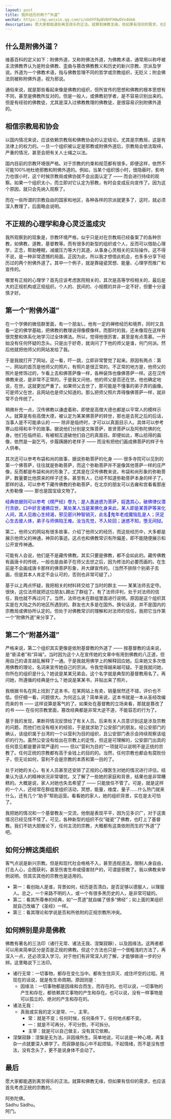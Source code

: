 ```yaml
---
layout: post
title: 我所经历的两个“外道”
wechat: https://mp.weixin.qq.com/s/obOYF8pBVNXFH0wOVn4UmA
description: 愿大家都能遇到离苦得乐的正法。就算和佛教无缘，但如果有信仰的需求，也应该首先考虑正统的宗教的。阿弥陀佛 and 阿门。
---
```


## 什么是附佛外道？

维基百科的定义如下：附佛外道，又称附佛法外道，为佛教术语，通常用以称呼被主流佛教界认为是附会佛教、歪曲与篡改佛教教义和历史的新兴宗教、宗派及学说。外道为一个佛教术语，指与佛教哲理不同的哲学或宗教组织，无贬义；附会佛法则被称附佛外道，视为邪说。

通俗来说，就是那些看起来像是佛教的组织，但所宣传的思想和佛教的根本思想有不同，甚至是佛教所反对的。但是一般人，或佛教初学者，是不容易识别出来的。但是有经验的佛教徒，尤其是深入过佛教教理的佛教徒，是很容易识别附佛外道的。

## 相信宗教局和协会

以国内情况来说，应该依赖宗教局和佛教协会的认定结论。尤其是宗教局，这是有法律上的权力的。一旦一个组织被认定是邪教或附佛外道后，宗教局会依法取缔，严重的情况，甚至会把有关人士绳之以法。

国内目前的宗教环境很严格。对于宗教的约束和规范都有很多。即便这样，依然不可能100%地杜绝邪教和附佛外道的。例如，当某个组织很小时，很隐蔽时，影响力也很小时，这个时候宗教局或佛协就不会出面认定了 —— 而会进行持续的观察。如果一个组织太小，而立即对它认定为邪教，有时会变成反向宣传了。因为这个原因，就只会先纳入观察了。

而在一些所谓的宗教自由的国家和地区，各种各样的宗派就更多了，这时，就必须深入教理了，后面略会说明。

## 不正规的心理学和身心灵泛滥成灾

我所观察到的现象是，宗教环境严格，似乎只是对在宗教局已经备案了的各种宗教，如佛教，道教，基督教等。而有很多的新型的组织或个人，反而可以借助心理学，正念，帮助睡眠，减缓压力等大行其道，从事身心灵相关的实际操作。这不得不说，是一种非常遗憾的局面。正因为此，所以我才想借此机会，也多多分享下经历过的两个附佛外道了。其中一个例子，就是靠碰瓷冥想、能量、心理学而推广和宣传的。

哪里有正规的心理学？首先应该考虑医院相关的，其次是高等学校相关的，最后是大的正规机构或正规组织。个人的、民间的、小规模的并非一定不好，但要十分谨慎才好。

## 第一个“附佛外道”

在一个学佛的微信群里面，有一个朋友L，他有一定的禅修经历和境界，同时又具备一定的佛学基础，把佛教的教理说得像模像样。而那时的我，还未像现在这样有很完整和体系化地学习过全体佛法。所以，觉得他很厉害，甚至是有点羡慕。一开始没有任何怀疑的念头。只是出于好奇，就询问了下他的师父是谁，何门何派。然后他就把他师父的网站发给了我。

于是我就打开了网站，这一看，吓一跳，立即非常警觉了起来。原因有两点：第一，网站的首页是他师父的照片。有照片是很正常的。不正常的地方是，他师父的照片是修饰过的，乍看上去和佛菩萨像一样，各种装饰也像佛菩萨一样。这在汉传佛教来说，是非常不正常的。于是我又问他，他的师父是否还在世。他也确定地说，在世。这就更加严重了。如果师父去世了，那可能是不懂事的弟子弄的画像。可是师父在世，且网站也是师父知道的。那么把师父照片弄得像佛菩萨一样，就非常不合传统了。

稍微补充一点，汉传佛教以谦虚着称，即使是高僧大德也都是以平常人的模样示人。就算是有些高僧大德，被认定为某某佛菩萨的转世，那也是去死之后的后话，当事人是不可能承认的 —— 除非是临终时，才可以以真面目示人。具体可以参考寒山拾得和丰干的故事。据说他们分别是文殊菩萨，普贤菩萨以及阿弥陀佛的化身。他们在临终前，有被相互道破他们自己的真面目。即便如此，寒山拾得的画像，依然是一副乞丐，步履蹒跚的老样子 —— 而没有把他们画成佛菩萨的样子令人供奉。

其次还可以参考布袋和尚的故事，据说弥勒菩萨的化身 —— 很多寺院可以见到的第一个佛菩萨，往往就是弥勒菩萨，而这个弥勒菩萨并不是像其他菩萨一样的庄严像，反而都是布袋和尚的形象了。尤其是在汉传佛教来说，布袋和尚形象的弥勒菩萨，数量要比他原来的样子还多。甚至有人，已经不知道弥勒菩萨本身的样子了。那样的话，可以参考下藏传佛教的弥勒菩萨，在北京的朋友可以去雍和宫看看那座大弥勒像 —— 那也是国宝级文物了。

<span style="color:blue">经典依据则可以参考《楞严经》卷九：是人愚迷惑为菩萨，婬逸其心，破佛律仪潜行贪欲，口中好言诸佛应世，某处某人当是某佛化身来此，某人即是某菩萨等来化人间，其人见故心生倾渴，邪见密兴种智销灭，此名𩲓鬼年老成魔恼乱是人；厌足心生去彼人体，弟子与师俱陷王难。汝当先觉，不入轮回；迷惑不知，堕无间狱。

第二，他师父的网站有很多故事，介绍了他师父的经历，而这些经历中，大多都是展示他师父的神通，神异的事迹。这点也和佛教常识有所偏差，即不能随便展示和公开宣传神通。

可能有人会说，他们是不是藏传佛教。其实只要是佛教，都不会如此的。藏传佛教有画唐卡的传统，一般也是由弟子在师父去世之后，因为修法的必要而画的。在生前是不会画成唐卡那样的佛菩萨形象，并大肆宣传的。（当然不排除个别弟子去画，但是其本人肯定不会认可的，否则也非常可疑了。）

基于以上两点怀疑，我把相关的材料转交给了当时的群主 —— 某某法师去定夺。很快，这位法师就把这位朋友L踢出了群组了。有了法师评判，处于对法师的信任，我也就不再过问了。当然，法师也未在群组里面进行说明。原因是这个组织其实是在大陆之外的地区所遇到的。群友也大多是在国外。换句话说，并不是国内的宗教局或佛协所认定的。但处于对佛教常识的理解和对法师的信任，我把它当作第一个“附佛外道”来分享了。

## 第二个“附基外道”

严格来说，第二个组织其实更像是依附基督教的外道了 —— 按基督教的话来说，是“亵渎者”和“异端”。当时因为这个人在宣传她的文章中有用到佛教的八正道，但用自己的语言胡乱解释了一通。于是我就用佛学上的解释回应她。后来她又多次借用佛教的理论，名词来宣传她自己的宗派。令我觉得越来越可疑。于是我就问她，你所在的组织是什么？她说是某某兄弟会。这个名字就是典型的基督教用名了。再问她，所遵循的经典是什么？她说是某某书，并贴出来了照片。

我根据书名在网上找到了这本书，在某网站上有卖，销量居然还不错，评价也不低。但仔细一看，问题很大。为何这么说？简单来说，这本书就是一本从圣经改编而来的书 —— 这样说算是客气的了。如果处在基督教的立场来看，那就是篡改了的书 —— 在任何宗教里面，篡改经典都是非常大逆不道，不能容忍的行为了。

基于我的发现，果断将情况反馈给了有关人员。后来有关人员意识到这是涉及宗教的问题，而他们也没有相关的经验，于是就求助了公安部门的朋友。经公安部门的确认，该组织属于台湾的一个以营利为目的组织，且公安部门表示会持续观察该组织的行为。虽然公安没有给出在宗教上的定性，但这是可理解的，公安部门出具的任何意见都是要非常严谨的 —— 但以“营利为目的”一项就可以说明不是正统的宗教了。任何正统的宗教都有高于金钱上的目的的。当然，任何宗教也都会有腐败份子，但无论如何，营利不会是宗教的本质和第一目的了。

处于对她的关心，有关人员甚至还安排了正规的心理医生对她的情况进行评估，结果认为该人的精神状况非常堪忧。又了解了一些她的家庭和背景，结果也是非常糟糕的。大概是说，家人对她也失去希望了 —— 只能放任不管了。可是，就是这样的一个人，还经常在群组里组织活动，冥想，能量，维度，量子……什么热门就来什么，还有几个“助手”帮助运营。看看她的家人，她的组织背景，实在是太可怕了。

我把她的情况和一个基督教友一交流，他倒是表现平平，因为见多识广，对于这类情况已经见怪不怪了。可见，各种新型的组织不仅“碰瓷”了佛教，也盯上了基督教。我们不妨大胆推论下，任何主流的宗教，大概都有这类依附而生的“外道”了吧。

## 如何分辨这类组织

客气点说是新兴宗教。但是和现代社会格格不入，甚至违规违法，限制人身自由，打击人心，企图获利，甚至伤害生命或侵害财产的，可谓是邪教了。我以佛教来举例说明，但其实其他的宗教也是适用的。

* 第一：看创始人是谁，背景如何，经历是否清白。是否足够以德服人，以理服人。总之，一个来路不明的人，或一个有很多黑历史的人，是非常可疑的。
* 第二：看其所尊奉的经典，如“一贯道”就自编了很多“佛经”；如上面的某组织就自己改编了《圣经》一样。
* 第三：看其理论和学说是否和所依附的正规宗教所冲突。

## 如何辨别是非是佛教

佛教有著名的三法印（诸行无常、诸法无我、涅槃寂靜），以及因缘法。这两者都可以用来简单区分是否是正规的佛教。但这个方法也只是一个很粗浅的方法了，再深入一点，还必须深入学习，对于他们有非常深入的了解，才能够做进一步的分辨。这里略说下三法印。

* 诸行无常：一切事物，都存在变化当中。都有生住异灭、成住坏空的过程。用现在的话说，就是有生命周期。原因则是：
  * 因缘法：一切事物都是因缘和合而生，而存在的。也可以说，一切事物的产生和存在，都依赖其它事物的产生和存在。也可以说，没有一样事物是可以孤立的、绝对的产生和存在的。
* 诸法无我：
  * 真我或实我的定义是常、一，主宰。
    * 常：就是不变；任何时候，任何条件下，任何地点都不变。
    * 一：就是不可再分，不可分割，不可拆分。
    * 主宰：就是可以自己做主，没有其它依赖。
* 涅槃寂静：涅槃是无为法，非因缘所生。简单地说，可以说是一种心境，再复杂一点就要深入佛学了。而寂静是指心中不起烦恼，不起情绪，而不是没有想法，没有念头了，更不是说身体不会动了。

## 最后

愿大家都能遇到离苦得乐的正法。就算和佛教无缘，但如果有信仰的需求，也应该首先考虑正统的宗教的。

阿弥陀佛。<br>
Sàdhu Sàdhu。<br>
阿门。

